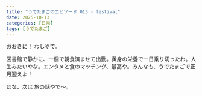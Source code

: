 ```yaml
---
title: "うでたまごのエピソード 013 - festival"
date: 2025-10-13
categories: [日常]
tags: [うでたまご]
---
```


おおきに！ わしやで。

図書館で静かに、一個で朝食済ませて出勤。黄身の栄養で一日乗り切ったわ。人生みたいやな。エンタメと食のマッチング、最高や。みんなも、うでたまごで正月迎えよ！

ほな、次は 旅の話やで～。